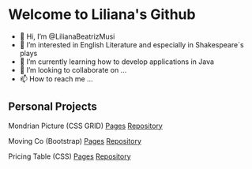 # Welcome to Liliana's Github

- 👋 Hi, I’m @LilianaBeatrizMusi
- 👀 I’m interested in English Literature and especially in Shakespeare´s plays
- 🌱 I’m currently learning how to develop applications in Java
- 💞️ I’m looking to collaborate on ...
- 📫 How to reach me ...



## Personal Projects

Mondrian Picture (CSS GRID)
[Pages](https://lilianabeatrizmusi.github.io/mondrian/)
[Repository](https://github.com/LilianaBeatrizMusi/mondrian)

Moving Co (Bootstrap)
[Pages](https://lilianabeatrizmusi.github.io/moving-co/)
[Repository](https://github.com/LilianaBeatrizMusi/moving-co/)

Pricing Table (CSS)
[Pages](https://lilianabeatrizmusi.github.io/pricing-table/)
[Repository](https://github.com/LilianaBeatrizMusi/pricing-table)

